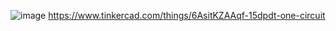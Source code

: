 ![image](https://github.com/user-attachments/assets/f64d3c4c-f4cb-48c0-aa9c-377757d4e649)
https://www.tinkercad.com/things/6AsitKZAAqf-15dpdt-one-circuit
